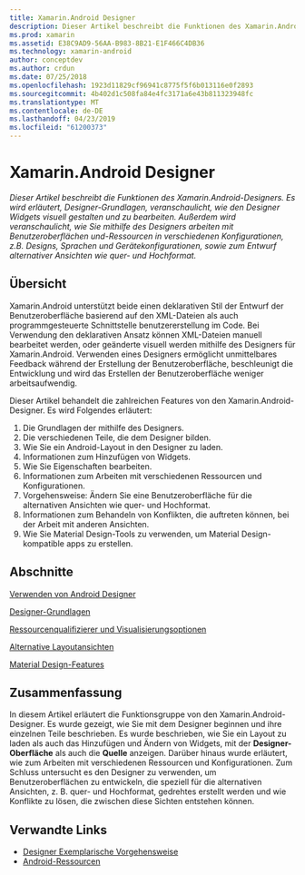 ```yaml
---
title: Xamarin.Android Designer
description: Dieser Artikel beschreibt die Funktionen des Xamarin.Android-Designers. Es wird erläutert, Designer-Grundlagen, veranschaulicht, wie den Designer Widgets visuell gestalten und zu bearbeiten. Außerdem wird veranschaulicht, wie Sie mithilfe des Designers arbeiten mit Benutzeroberflächen und-Ressourcen in verschiedenen Konfigurationen, z.B. Designs, Sprachen und Gerätekonfigurationen, sowie zum Entwurf alternativer Ansichten wie quer- und Hochformat.
ms.prod: xamarin
ms.assetid: E38C9AD9-56AA-B983-8B21-E1F466C4DB36
ms.technology: xamarin-android
author: conceptdev
ms.author: crdun
ms.date: 07/25/2018
ms.openlocfilehash: 1923d11829cf96941c8775f5f6b013116e0f2893
ms.sourcegitcommit: 4b402d1c508fa84e4fc3171a6e43b811323948fc
ms.translationtype: MT
ms.contentlocale: de-DE
ms.lasthandoff: 04/23/2019
ms.locfileid: "61200373"
---
```

# <a name="xamarinandroid-designer"></a>Xamarin.Android Designer

_Dieser Artikel beschreibt die Funktionen des Xamarin.Android-Designers. Es wird erläutert, Designer-Grundlagen, veranschaulicht, wie den Designer Widgets visuell gestalten und zu bearbeiten. Außerdem wird veranschaulicht, wie Sie mithilfe des Designers arbeiten mit Benutzeroberflächen und-Ressourcen in verschiedenen Konfigurationen, z.B. Designs, Sprachen und Gerätekonfigurationen, sowie zum Entwurf alternativer Ansichten wie quer- und Hochformat._


## <a name="overview"></a>Übersicht

Xamarin.Android unterstützt beide einen deklarativen Stil der Entwurf der Benutzeroberfläche basierend auf den XML-Dateien als auch programmgesteuerte Schnittstelle benutzererstellung im Code.
Bei Verwendung den deklarativen Ansatz können XML-Dateien manuell bearbeitet werden, oder geänderte visuell werden mithilfe des Designers für Xamarin.Android. Verwenden eines Designers ermöglicht unmittelbares Feedback während der Erstellung der Benutzeroberfläche, beschleunigt die Entwicklung und wird das Erstellen der Benutzeroberfläche weniger arbeitsaufwendig.

Dieser Artikel behandelt die zahlreichen Features von den Xamarin.Android-Designer. Es wird Folgendes erläutert:

1.  Die Grundlagen der mithilfe des Designers.
2.  Die verschiedenen Teile, die dem Designer bilden.
3.  Wie Sie ein Android-Layout in den Designer zu laden.
4.  Informationen zum Hinzufügen von Widgets.
5.  Wie Sie Eigenschaften bearbeiten.
6.  Informationen zum Arbeiten mit verschiedenen Ressourcen und Konfigurationen.
7.  Vorgehensweise: Ändern Sie eine Benutzeroberfläche für die alternativen Ansichten wie quer- und Hochformat. 
8.  Informationen zum Behandeln von Konflikten, die auftreten können, bei der Arbeit mit anderen Ansichten. 
9.  Wie Sie Material Design-Tools zu verwenden, um Material Design-kompatible apps zu erstellen.



## <a name="sections"></a>Abschnitte

 [Verwenden von Android Designer](~/android/user-interface/android-designer/designer-walkthrough.md)

 [Designer-Grundlagen](~/android/user-interface/android-designer/designer-basics.md)

 [Ressourcenqualifizierer und Visualisierungsoptionen](~/android/user-interface/android-designer/resource-qualifiers.md)

 [Alternative Layoutansichten](~/android/user-interface/android-designer/alternative-layout-views.md)

 [Material Design-Features](~/android/user-interface/android-designer/material-design-features.md)



## <a name="summary"></a>Zusammenfassung

In diesem Artikel erläutert die Funktionsgruppe von den Xamarin.Android-Designer.
Es wurde gezeigt, wie Sie mit dem Designer beginnen und ihre einzelnen Teile beschrieben. Es wurde beschrieben, wie Sie ein Layout zu laden als auch das Hinzufügen und Ändern von Widgets, mit der **Designer-Oberfläche** als auch die **Quelle** anzeigen. Darüber hinaus wurde erläutert, wie zum Arbeiten mit verschiedenen Ressourcen und Konfigurationen. Zum Schluss untersucht es den Designer zu verwenden, um Benutzeroberflächen zu entwickeln, die speziell für die alternativen Ansichten, z. B. quer- und Hochformat, gedrehtes erstellt werden und wie Konflikte zu lösen, die zwischen diese Sichten entstehen können.



## <a name="related-links"></a>Verwandte Links

- [Designer Exemplarische Vorgehensweise](~/android/user-interface/android-designer/designer-walkthrough.md)
- [Android-Ressourcen](~/android/app-fundamentals/resources-in-android/index.md)
